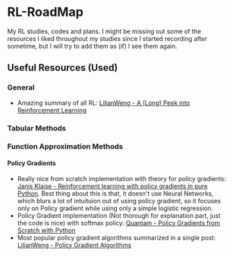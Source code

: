 # RL-RoadMap
My RL studies, codes and plans. I might be missing out some of the resources I liked throughout my studies since I started recording after sometime, but I will try to add them as (if) I see them again.

## Useful Resources (Used)

### General

- Amazing summary of all RL: [LilianWeng - A (Long) Peek into Reinforcement Learning](https://lilianweng.github.io/lil-log/2018/02/19/a-long-peek-into-reinforcement-learning.html)

### Tabular Methods

### Function Approximation Methods

#### Policy Gradients

- Really nice from scratch implementation with theory for policy gradients: [Janis Klaise - Reinforcement learning with policy gradients in pure Python](https://www.janisklaise.com/post/rl-policy-gradients/#appendix-a). Best thing about this is that, it doesn't use Neural Networks, which blurs a lot of intuituion out of using policy gradient, so it focuses only on Policy gradient while using only a simple logistic regression.
- Policy Gradient implementation (Not thorough for explanation part, just the code is nice) with softmax policy: [Quantam - Policy Gradients from Scratch with Python](http://quant.am/cs/2017/08/07/policy-gradients/)
- Most popular policy gradient algorithms summarized in a single post: [LilianWeng - Policy Gradient Algorithms](https://lilianweng.github.io/lil-log/2018/04/08/policy-gradient-algorithms.html)

